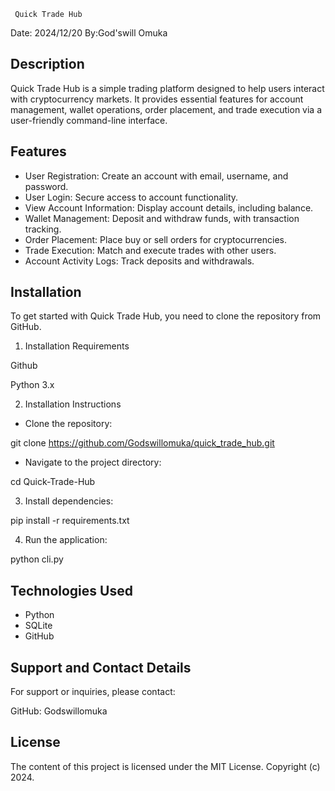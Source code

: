      Quick Trade Hub

Date: 2024/12/20 By:God'swill Omuka

## Description

Quick Trade Hub is a simple trading platform designed to help users interact with cryptocurrency markets. It provides essential features for account management, wallet operations, order placement, and trade execution via a user-friendly command-line interface.

## Features

- User Registration: Create an account with email, username, and password.
- User Login: Secure access to account functionality.
- View Account Information: Display account details, including balance.
- Wallet Management: Deposit and withdraw funds, with transaction tracking.
- Order Placement: Place buy or sell orders for cryptocurrencies.
- Trade Execution: Match and execute trades with other users.
- Account Activity Logs: Track deposits and withdrawals.

## Installation

To get started with Quick Trade Hub, you need to clone the repository from GitHub.

1. Installation Requirements

Github

Python 3.x

2. Installation Instructions

- Clone the repository:

git clone https://github.com/Godswillomuka/quick_trade_hub.git

- Navigate to the project directory:

cd Quick-Trade-Hub

3. Install dependencies:

pip install -r requirements.txt

4. Run the application:

python cli.py

## Technologies Used

- Python
- SQLite
- GitHub

## Support and Contact Details

For support or inquiries, please contact:

GitHub: Godswillomuka

## License

The content of this project is licensed under the MIT License. Copyright (c) 2024.

